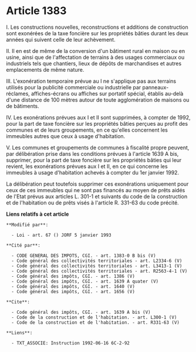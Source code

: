 # Article 1383

I. Les constructions nouvelles, reconstructions et additions de construction sont exonérées de la taxe foncière sur les
propriétés bâties durant les deux années qui suivent celle de leur achèvement. 

II. Il en est de même de la conversion d'un bâtiment rural en maison ou en usine, ainsi que de l'affectation de terrains à
des usages commerciaux ou industriels tels que chantiers, lieux de dépôts de marchandises et autres emplacements de même
nature. 

III. L'exonération temporaire prévue au I ne s'applique pas aux terrains utilisés pour la publicité commerciale ou
industrielle par panneaux-réclames, affiches-écrans ou affiches sur portatif spécial, établis au-delà d'une distance de 100
mètres autour de toute agglomération de maisons ou de bâtiments. 

IV. Les exonérations prévues aux I et II sont supprimées, à compter de 1992, pour la part de taxe foncière sur les propriétés
bâties perçues au profit des communes et de leurs groupements, en ce qu'elles concernent les immeubles autres que ceux à
usage d'habitation. 

V. Les communes et groupements de communes à fiscalité propre peuvent, par délibération prise dans les conditions prévues à
l'article 1639 A bis, supprimer, pour la part de taxe foncière sur les propriétés bâties qui leur revient, les exonérations
prévues aux I et II, en ce qui concerne les immeubles à usage d'habitation achevés à compter du 1er janvier 1992. 

La délibération peut toutefois supprimer ces exonérations uniquement pour ceux de ces immeubles qui ne sont pas financés au
moyen de prêts aidés de l'Etat prévus aux articles L. 301-1 et suivants du code de la construction et de l'habitation ou de
prêts visés à l'article R. 331-63 du code précité.

**Liens relatifs à cet article**

	**Modifié par**:

	  - Loi - art. 67 () JORF 5 janvier 1993

	**Cité par**:

	  - CODE GENERAL DES IMPOTS, CGI. - art. 1383-0 B bis (V)
	  - Code général des collectivités territoriales - art. L2334-6 (V)
	  - Code général des collectivités territoriales - art. L3413-1 (V)
	  - Code général des collectivités territoriales - art. R2563-4-1 (V)
	  - Code général des impôts, CGI. - art. 1386 (V)
	  - Code général des impôts, CGI. - art. 1639 A quater (V)
	  - Code général des impôts, CGI. - art. 1640 (V)
	  - Code général des impôts, CGI. - art. 1656 (V)

	**Cite**:

	  - Code général des impôts, CGI. - art. 1639 A bis (V)
	  - Code de la construction et de l'habitation. - art. L300-1 (V)
	  - Code de la construction et de l'habitation. - art. R331-63 (V)

	**Liens**:

	  - TXT_ASSOCIE: Instruction 1992-06-16 6C-2-92
